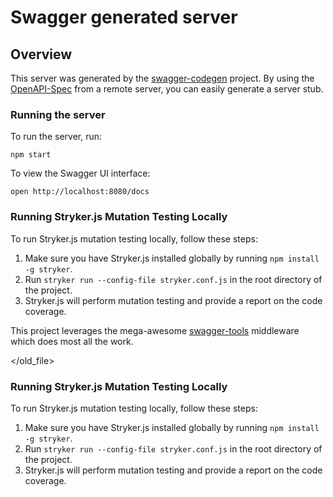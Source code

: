 # Swagger generated server

## Overview
This server was generated by the [swagger-codegen](https://github.com/swagger-api/swagger-codegen) project.  By using the [OpenAPI-Spec](https://github.com/OAI/OpenAPI-Specification) from a remote server, you can easily generate a server stub.

### Running the server
To run the server, run:

```
npm start
```

To view the Swagger UI interface:

```
open http://localhost:8080/docs
```

### Running Stryker.js Mutation Testing Locally
To run Stryker.js mutation testing locally, follow these steps:

1. Make sure you have Stryker.js installed globally by running `npm install -g stryker`.
2. Run `stryker run --config-file stryker.conf.js` in the root directory of the project.
3. Stryker.js will perform mutation testing and provide a report on the code coverage.

This project leverages the mega-awesome [swagger-tools](https://github.com/apigee-127/swagger-tools) middleware which does most all the work.

</old_file>

### Running Stryker.js Mutation Testing Locally
To run Stryker.js mutation testing locally, follow these steps:

1. Make sure you have Stryker.js installed globally by running `npm install -g stryker`.
2. Run `stryker run --config-file stryker.conf.js` in the root directory of the project.
3. Stryker.js will perform mutation testing and provide a report on the code coverage.
